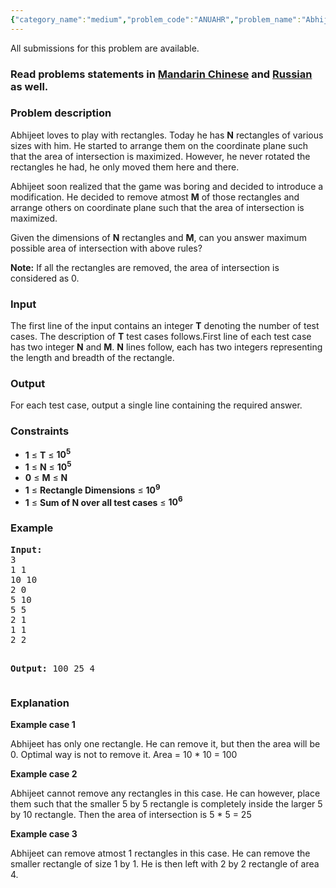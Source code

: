 ```yaml
---
{"category_name":"medium","problem_code":"ANUAHR","problem_name":"Abhijeet and rectangles","languages_supported":{"0":"ADA","1":"ASM","2":"BASH","3":"BF","4":"C","5":"C99 strict","6":"CAML","7":"CLOJ","8":"CLPS","9":"CPP 4.3.2","10":"CPP 4.9.2","11":"CPP14","12":"CS2","13":"D","14":"ERL","15":"FORT","16":"FS","17":"GO","18":"HASK","19":"ICK","20":"ICON","21":"JAVA","22":"JS","23":"LISP clisp","24":"LISP sbcl","25":"LUA","26":"NEM","27":"NICE","28":"NODEJS","29":"PAS fpc","30":"PAS gpc","31":"PERL","32":"PERL6","33":"PHP","34":"PIKE","35":"PRLG","36":"PYPY","37":"PYTH","38":"PYTH 3.4","39":"RUBY","40":"SCALA","41":"SCM chicken","42":"SCM guile","43":"SCM qobi","44":"ST","45":"TCL","46":"TEXT","47":"WSPC"},"max_timelimit":3,"source_sizelimit":50000,"problem_author":"anudeep2011","problem_tester":"xiaodao","date_added":"15-01-2015","tags":{"0":"anudeep2011","1":"cook54","2":"data","3":"medium"},"editorial_url":"http://discuss.codechef.com/problems/ANUAHR","time":{"view_start_date":1421609400,"submit_start_date":1421609400,"visible_start_date":1421609400,"end_date":1735669800},"layout":"problem"}
---
```

<span class="solution-visible-txt">All submissions for this problem are available.</span><h3> Read problems statements in <a target="_blank" href="http://www.codechef.com/download/translated/COOK54/mandarin/ANUAHR.pdf">Mandarin Chinese</a> and <a target="_blank" href="http://www.codechef.com/download/translated/COOK54/russian/ANUAHR.pdf">Russian</a> as well.</h3>
<h3>Problem description</h3>
<p>Abhijeet loves to play with rectangles. Today he has <b>N</b> rectangles of various sizes with him. He started to arrange them on the coordinate plane such that the area of intersection is maximized. However, he never rotated the rectangles he had, he only moved them here and there.</p>
<p>Abhijeet soon realized that the game was boring and decided to introduce a modification. He decided to remove atmost <b>M</b> of those rectangles and arrange others on coordinate plane such that the area of intersection is maximized.</p>
<p>Given the dimensions of <b>N</b> rectangles and <b>M</b>, can you answer maximum possible area of intersection with above rules?</p>
<p><b>Note:</b> If all the rectangles are removed, the area of intersection is considered as 0.</p>
<h3>Input</h3>
<p>The first line of the input contains an integer <b>T</b> denoting the number of test cases. The description of <b>T</b> test cases follows.First line of each test case has two integer <b>N</b> and <b>M</b>. <b>N</b> lines follow, each has two integers representing the length and breadth of the rectangle.</p>
<h3>Output</h3>
<p>For each test case, output a single line containing the required answer.</p>
<h3>Constraints</h3>
<ul>
<li><b>1</b> ≤ <b>T</b> ≤ <b>10<sup>5</sup></b></li>
<li><b>1</b> ≤ <b>N</b> ≤ <b>10<sup>5</sup></b></li>
<li><b>0</b> ≤ <b>M</b> ≤ <b>N</b></li>
<li><b>1</b> ≤ <b>Rectangle Dimensions</b> ≤ <b>10<sup>9</sup></b></li>
<li><b>1</b> ≤ <b>Sum of N over all test cases</b> ≤ <b>10<sup>6</sup></b></li>
</ul>
<h3>Example</h3>
<pre><b>Input:</b>
3
1 1
10 10
2 0
5 10
5 5
2 1
1 1
2 2

<b>Output:</b>
100
25
4
</pre><h3>Explanation</h3>
<p><b>Example case 1</b></p>
<p>Abhijeet has only one rectangle. He can remove it, but then the area will be 0. Optimal way is not to remove it. Area = 10 * 10 = 100</p>
<p><b>Example case 2</b></p>
<p>Abhijeet cannot remove any rectangles in this case. He can however, place them such that the smaller 5 by 5 rectangle is completely inside the larger 5 by 10 rectangle. Then the area of intersection is 5 * 5 = 25</p>
<p><b>Example case 3</b></p>
<p>Abhijeet can remove atmost 1 rectangles in this case. He can remove the smaller rectangle of size 1 by 1. He is then left with 2 by 2 rectangle of area 4.</p>
